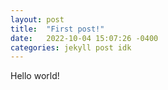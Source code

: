 ```yaml
---
layout: post
title:  "First post!"
date:   2022-10-04 15:07:26 -0400
categories: jekyll post idk
---
```

Hello world!
